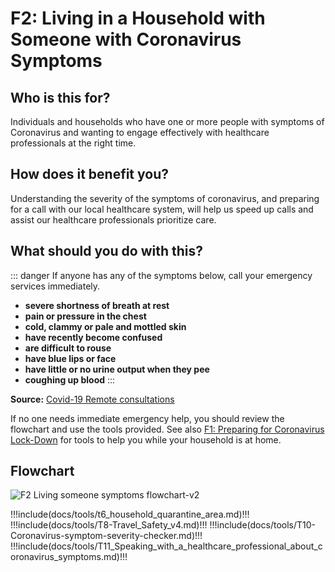 # F2: Living in a Household with Someone with Coronavirus Symptoms

## Who is this for?

Individuals and households who have one or more people with symptoms of Coronavirus and wanting to engage effectively with healthcare professionals at the right time.

## How does it benefit you?

Understanding the severity of the symptoms of coronavirus, and preparing for a call with our local healthcare system, will help us speed up calls and assist our healthcare professionals prioritize care.

## What should you do with this?

::: danger
If anyone has any of the symptoms below, call your emergency services immediately.

* __severe shortness of breath at rest__
* __pain or pressure in the chest__
* __cold, clammy or pale and mottled skin__
* __have recently become confused__
* __are difficult to rouse__
* __have blue lips or face__
* __have little or no urine output when they pee__
* __coughing up blood__
:::

__Source:__ [Covid-19 Remote consultations](https://www.bmj.com/content/368/bmj.m1182)

If no one needs immediate emergency help, you should review the flowchart and use the tools provided. See also [F1: Preparing for Coronavirus Lock-Down](/f1-preparing-for-coronavirus-lock-down.html) for tools to help you while your household is at home.

## Flowchart
![F2 Living someone symptoms flowchart-v2](/F2-Living_someone_symptoms_flowchart-v2.jpg)

!!!include(docs/tools/t6_household_quarantine_area.md)!!!
!!!include(docs/tools/T8-Travel_Safety_v4.md)!!!
!!!include(docs/tools/T10-Coronavirus-symptom-severity-checker.md)!!!
!!!include(docs/tools/T11_Speaking_with_a_healthcare_professional_about_coronavirus_symptoms.md)!!!
